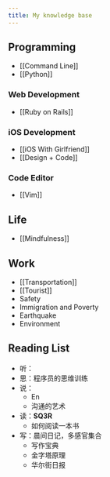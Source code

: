 ```yaml
---
title: My knowledge base
---
```

## Programming

- [[Command Line]]
- [[Python]]

### Web Development

- [[Ruby on Rails]]

### iOS Development
- [[iOS With Girlfriend]]
- [[Design + Code]]

### Code Editor

- [[Vim]]


## Life

- [[Mindfulness]]


## Work
- [[Transportation]]
- [[Tourist]]
- Safety
- Immigration and Poverty
- Earthquake
- Environment



Reading List
---------------
- 听：
- 思：程序员的思维训练
- 说：
  - En
  - 沟通的艺术
- 读：**SQ3R**
  - 如何阅读一本书
- 写：晨间日记，多感官集合
    - 写作宝典
    - 金字塔原理
    - 华尔街日报
